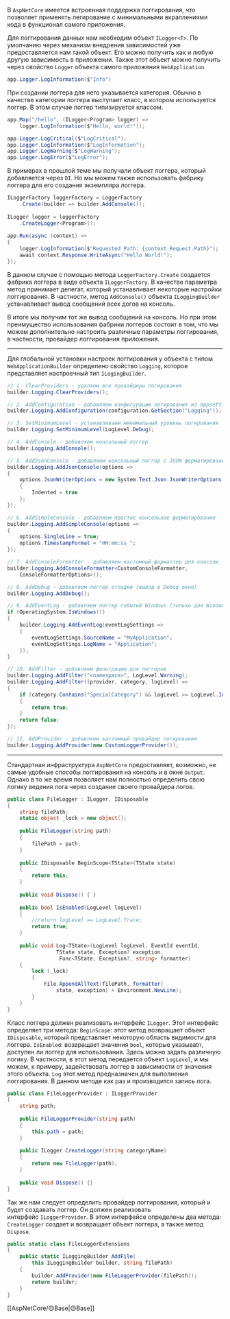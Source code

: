 В `AspNetCore` имеется встроенная поддержка логгирования, что позволяет применять легирование с минимальными вкраплениями кода в функционал самого приложения.

Для логгирования данных нам необходим объект `ILogger<T>`. По умолчанию через механизм внедрения зависимостей уже предоставляется нам такой объект. Его можно получить как и любую другую зависимость в приложении. Также этот объект можно получить через свойство `Logger` объекта самого приложения `WebApplication`.

```c#
app.Logger.LogInformation($"Info")
```

При создании логгера для него указывается категория. Обычно в качестве категории логгера выступает класс, в котором используется логгер. В этом случае логгер типизируется классом.

```c#
app.Map("/hello", (ILogger<Program> logger) =>
    logger.LogInformation($"Hello, world!"));
```

```c#
app.Logger.LogCritical($"LogCritical");
app.Logger.LogInformation($"LogInformation");
app.Logger.LogWarning($"LogWarning");
app.Logger.LogError($"LogError");
```

В примерах в прошлой теме мы получали объект логгера, который добавляется через `DI`. Но мы можем также использовать фабрику логгера для его создания экземпляра логгера.

```c#
ILoggerFactory loggerFactory = LoggerFactory
	.Create(builder => builder.AddConsole());
	
ILogger logger = loggerFactory
	.CreateLogger<Program>();
	
app.Run(async (context) =>
{
    logger.LogInformation($"Requested Path: {context.Request.Path}");
    await context.Response.WriteAsync("Hello World!");
});
```

В данном случае с помощью метода `LoggerFactory.Create` создается фабрика логгера в виде объекта `ILoggerFactory`. В качестве параметра метод принимает делегат, который устанавливает некоторые настройки логгирования. В частности, метод `AddConsole()` объекта `ILoggingBuilder` устанавливает вывод сообщений всех догов на консоль.

В итоге мы получим тот же вывод сообщений на консоль. Но при этом преимущество использования фабрики логгеров состоит в том, что мы можем дополнительно настроить различные параметры логгирования, в частности, провайдер логгирования приложения.

---

Для глобальной установки настроек логгирования у объекта с типом `WebApplicationBuilder` определено свойство `Logging`, которое представляет настроечный тип `ILogingBuilder`. 

```c#
// 1. ClearProviders - удаляем все провайдеры логирования
builder.Logging.ClearProviders();

// 2. AddConfiguration - добавляем конфигурацию логирования из appsettings.json
builder.Logging.AddConfiguration(configuration.GetSection("Logging"));

// 3. SetMinimumLevel - устанавливаем минимальный уровень логирования
builder.Logging.SetMinimumLevel(LogLevel.Debug);

// 4. AddConsole - добавляем консольный логгер
builder.Logging.AddConsole();

// 5. AddJsonConsole - добавляем консольный логгер с JSON форматированием
builder.Logging.AddJsonConsole(options =>
{
    options.JsonWriterOptions = new System.Text.Json.JsonWriterOptions
    {
        Indented = true
    };
});

// 6. AddSimpleConsole - добавляем простое консольное форматирование
builder.Logging.AddSimpleConsole(options =>
{
    options.SingleLine = true;
    options.TimestampFormat = "HH:mm:ss ";
});

// 7. AddConsoleFormatter - добавляем кастомный форматтер для консоли
builder.Logging.AddConsoleFormatter<CustomConsoleFormatter, 
	ConsoleFormatterOptions>();

// 8. AddDebug - добавляем логгер отладки (вывод в Debug окно)
builder.Logging.AddDebug();

// 9. AddEventLog - добавляем логгер событий Windows (только для Windows)
if (OperatingSystem.IsWindows())
{
    builder.Logging.AddEventLog(eventLogSettings =>
    {
        eventLogSettings.SourceName = "MyApplication";
        eventLogSettings.LogName = "Application";
    });
}

// 10. AddFilter - добавляем фильтрацию для логгеров
builder.Logging.AddFilter("<namespace>", LogLevel.Warning);
builder.Logging.AddFilter((provider, category, logLevel) =>
{
    if (category.Contains("SpecialCategory") && logLevel >= LogLevel.Information)
    {
        return true;
    }
    return false;
});

// 11. AddProvider - добавляем кастомный провайдер логирования
builder.Logging.AddProvider(new CustomLoggerProvider());
```

---

Стандартная инфраструктура `AspNetCore` предоставляет, возможно, не самые удобные способы логгирования на консоль и в окне `Output`. Однако в то же время позволяет нам полностью определить свою логику ведения лога через создание своего провайдера логов.

```c#
public class FileLogger : ILogger, IDisposable
{
    string filePath;
    static object _lock = new object();
    
    public FileLogger(string path)
    {
        filePath = path;
    }
    
    public IDisposable BeginScope<TState>(TState state)
    {
        return this;
    }
    
    public void Dispose() { }
    
    public bool IsEnabled(LogLevel logLevel)
    {
        //return logLevel == LogLevel.Trace;
        return true;
    }
 
    public void Log<TState>(LogLevel logLevel, EventId eventId,
                TState state, Exception? exception,
                 Func<TState, Exception?, string> formatter)
    {
        lock (_lock)
        {
            File.AppendAllText(filePath, formatter(
	            state, exception) + Environment.NewLine);
        }
    }
}
```

Класс логгера должен реализовать интерфейс `ILogger`. Этот интерфейс определяет три метода: `BeginScope`: этот метод возвращает объект `IDisposable`, который представляет некоторую область видимости для логгера. `IsEnabled`: возвращает значения `bool`, которые указываtn, доступен ли логгер для использования. Здесь можно задать различную логику. В частности, в этот метод передается объект `LogLevel`, и мы можем, к примеру, задействовать логгер в зависимости от значения этого объекта. `Log`  этот метод предназначен для выполнения логгирования. В данном методе как раз и производится запись лога.

```C#
public class FileLoggerProvider : ILoggerProvider
{
    string path;
    
    public FileLoggerProvider(string path)
    {
        this.path = path;
    }
    
    public ILogger CreateLogger(string categoryName)
    {
        return new FileLogger(path);
    }
 
    public void Dispose() {}
}
```

Так же нам следует определить провайдер логгирования, который и будет создавать логгер. Он должен реализовать интерфейс `ILoggerProvider`. В этом интерфейсе определены два метода: `CreateLogger` создает и возвращает объект логгера, а также метод  `Dispose`.

```C#
public static class FileLoggerExtensions
{
    public static ILoggingBuilder AddFile(
	    this ILoggingBuilder builder, string filePath)
    {
        builder.AddProvider(new FileLoggerProvider(filePath));
        return builder;
    }
}
```

[[AspNetCore/🟡Base|🟡Base]]

